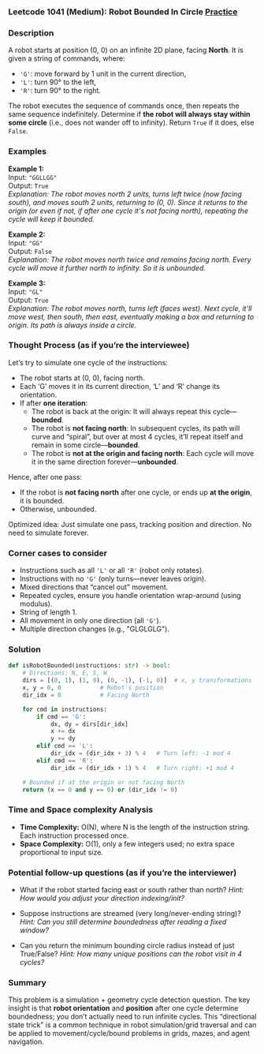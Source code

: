 ### Leetcode 1041 (Medium): Robot Bounded In Circle [Practice](https://leetcode.com/problems/robot-bounded-in-circle)

### Description  
A robot starts at position (0, 0) on an infinite 2D plane, facing **North**. It is given a string of commands, where:
- `'G'`: move forward by 1 unit in the current direction,
- `'L'`: turn 90° to the left,
- `'R'`: turn 90° to the right.

The robot executes the sequence of commands once, then repeats the same sequence indefinitely. Determine if **the robot will always stay within some circle** (i.e., does not wander off to infinity). Return `True` if it does, else `False`.

### Examples  

**Example 1:**  
Input: `"GGLLGG"`  
Output: `True`  
*Explanation: The robot moves north 2 units, turns left twice (now facing south), and moves south 2 units, returning to (0, 0). Since it returns to the origin (or even if not, if after one cycle it's not facing north), repeating the cycle will keep it bounded.*

**Example 2:**  
Input: `"GG"`  
Output: `False`  
*Explanation: The robot moves north twice and remains facing north. Every cycle will move it further north to infinity. So it is unbounded.*

**Example 3:**  
Input: `"GL"`  
Output: `True`  
*Explanation: The robot moves north, turns left (faces west). Next cycle, it'll move west, then south, then east, eventually making a box and returning to origin. Its path is always inside a circle.*

### Thought Process (as if you’re the interviewee)  
Let’s try to simulate one cycle of the instructions:
- The robot starts at (0, 0), facing north.
- Each ‘G’ moves it in its current direction, ‘L’ and ‘R’ change its orientation.
- If after **one iteration**:
    - The robot is back at the origin: It will always repeat this cycle—**bounded**.
    - The robot is **not facing north**: In subsequent cycles, its path will curve and “spiral”, but over at most 4 cycles, it’ll repeat itself and remain in some circle—**bounded**.
    - The robot is **not at the origin and facing north**: Each cycle will move it in the same direction forever—**unbounded**.

Hence, after one pass:
- If the robot is **not facing north** after one cycle, or ends up **at the origin**, it is bounded.
- Otherwise, unbounded.

Optimized idea: Just simulate one pass, tracking position and direction. No need to simulate forever.

### Corner cases to consider  
- Instructions such as all `'L'` or all `'R'` (robot only rotates).
- Instructions with no `'G'` (only turns—never leaves origin).
- Mixed directions that “cancel out” movement.
- Repeated cycles, ensure you handle orientation wrap-around (using modulus).
- String of length 1.
- All movement in only one direction (all `'G'`).
- Multiple direction changes (e.g., "GLGLGLG").

### Solution

```python
def isRobotBounded(instructions: str) -> bool:
    # Directions: N, E, S, W
    dirs = [(0, 1), (1, 0), (0, -1), (-1, 0)]  # x, y transformations
    x, y = 0, 0           # Robot's position
    dir_idx = 0           # Facing North

    for cmd in instructions:
        if cmd == 'G':
            dx, dy = dirs[dir_idx]
            x += dx
            y += dy
        elif cmd == 'L':
            dir_idx = (dir_idx + 3) % 4   # Turn left: -1 mod 4
        elif cmd == 'R':
            dir_idx = (dir_idx + 1) % 4   # Turn right: +1 mod 4

    # Bounded if at the origin or not facing North
    return (x == 0 and y == 0) or (dir_idx != 0)
```

### Time and Space complexity Analysis  

- **Time Complexity:** O(N), where N is the length of the instruction string. Each instruction processed once.
- **Space Complexity:** O(1), only a few integers used; no extra space proportional to input size.

### Potential follow-up questions (as if you’re the interviewer)  

- What if the robot started facing east or south rather than north?
  *Hint: How would you adjust your direction indexing/init?*

- Suppose instructions are streamed (very long/never-ending string)?
  *Hint: Can you still determine boundedness after reading a fixed window?*

- Can you return the minimum bounding circle radius instead of just True/False?
  *Hint: How many unique positions can the robot visit in 4 cycles?*

### Summary
This problem is a simulation + geometry cycle detection question. The key insight is that **robot orientation** and **position** after one cycle determine boundedness; you don’t actually need to run infinite cycles. This “directional state trick” is a common technique in robot simulation/grid traversal and can be applied to movement/cycle/bound problems in grids, mazes, and agent navigation.